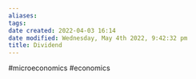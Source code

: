 ```yaml
---
aliases: 
tags: 
date created: 2022-04-03 16:14
date modified: Wednesday, May 4th 2022, 9:42:32 pm
title: Dividend
---
```


#microeconomics #economics
